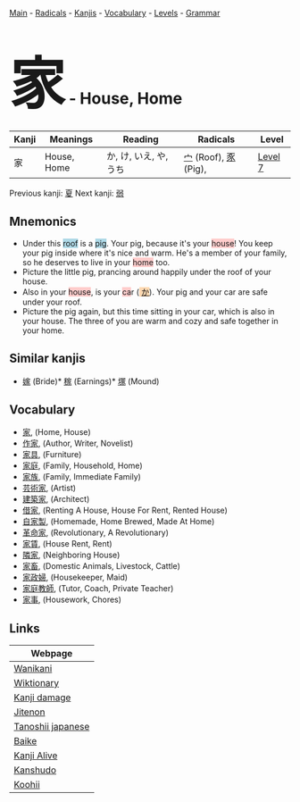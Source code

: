 <style> bigfont {font-size: 100px}</style>
[Main](../index.md) -
[Radicals](../radicals.md) -
[Kanjis](../kanjis.md) -
[Vocabulary](../vocabulary.md) -
[Levels](../levels.md) -
[Grammar](../grammar.md)
# <bigfont> 家</bigfont> - House, Home 

| Kanji | Meanings | Reading | Radicals | Level |
| --- | --- | --- | --- | --- |
| 家 | House, Home | か, け, いえ, や, うち | [宀](../radicals/宀.md) (Roof), [豕](../radicals/豕.md) (Pig),  | [Level 7](../levels/wk_level7.md) |

Previous kanji: [夏](夏.md) Next kanji: [弱](弱.md) 

## Mnemonics
 * Under this <span style="background-color:#ADD8E6"> roof</span> is a <span style="background-color:#ADD8E6"> pig</span>. Your pig, because it's your <span style="background-color:#ffcccb"> house</span>! You keep your pig inside where it's nice and warm. He's a member of your family, so he deserves to live in your <span style="background-color:#ffcccb"> home</span> too.
* Picture the little pig, prancing around happily under the roof of your house.
* Also in your <span style="background-color:#ffcccb"> house</span>, is your <span style="background-color:#ffcccb"> ca</span>r (<span style="background-color:#fed8b1"> [か](https://jisho.org/search/か)</span>). Your pig and your car are safe under your roof.
* Picture the pig again, but this time sitting in your car, which is also in your house. The three of you are warm and cozy and safe together in your home.


## Similar kanjis
 * [嫁](嫁.md) (Bride)* [稼](稼.md) (Earnings)* [塚](塚.md) (Mound)


## Vocabulary
 * [家](../vocabulary/家.md), (Home, House)
* [作家](../vocabulary/家.md), (Author, Writer, Novelist)
* [家具](../vocabulary/家.md), (Furniture)
* [家庭](../vocabulary/家.md), (Family, Household, Home)
* [家族](../vocabulary/家.md), (Family, Immediate Family)
* [芸術家](../vocabulary/家.md), (Artist)
* [建築家](../vocabulary/家.md), (Architect)
* [借家](../vocabulary/家.md), (Renting A House, House For Rent, Rented House)
* [自家製](../vocabulary/家.md), (Homemade, Home Brewed, Made At Home)
* [革命家](../vocabulary/家.md), (Revolutionary, A Revolutionary)
* [家賃](../vocabulary/家.md), (House Rent, Rent)
* [隣家](../vocabulary/家.md), (Neighboring House)
* [家畜](../vocabulary/家.md), (Domestic Animals, Livestock, Cattle)
* [家政婦](../vocabulary/家.md), (Housekeeper, Maid)
* [家庭教師](../vocabulary/家.md), (Tutor, Coach, Private Teacher)
* [家事](../vocabulary/家.md), (Housework, Chores)



## Links 

| Webpage |
| --- |
| [Wanikani          ](https://www.wanikani.com/kanji/家) |
| [Wiktionary        ](https://en.wiktionary.org/wiki/家) |
| [Kanji damage      ](http://www.kanjidamage.com/kanji/search?utf8=✓&q=家) |
| [Jitenon           ](https://jitenon.com/kanji/家) |
| [Tanoshii japanese ](https://www.tanoshiijapanese.com/dictionary/kanji.cfm?k=家) |
| [Baike             ](https://baike.baidu.com/item/家) |
| [Kanji Alive       ](https://app.kanjialive.com/家) |
| [Kanshudo          ](https://www.kanshudo.com/searchmn?q=家) |
| [Koohii            ](https://kanji.koohii.com/study/kanji/家) |
